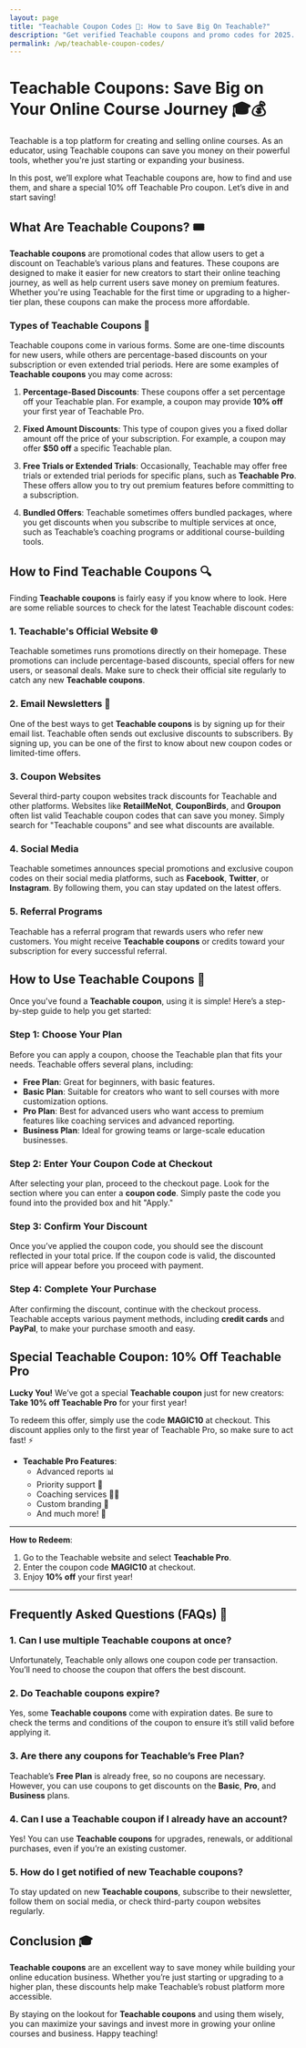 ```yaml
---
layout: page
title: "Teachable Coupon Codes 🚀: How to Save Big On Teachable?"
description: "Get verified Teachable coupons and promo codes for 2025. Unlock huge discounts on the best courses at Teachable!"
permalink: /wp/teachable-coupon-codes/
---
```


# Teachable Coupons: Save Big on Your Online Course Journey 🎓💰

Teachable is a top platform for creating and selling online courses. As an educator, using Teachable coupons can save you money on their powerful tools, whether you're just starting or expanding your business.

In this post, we’ll explore what Teachable coupons are, how to find and use them, and share a special 10% off Teachable Pro coupon. Let’s dive in and start saving! 

## What Are Teachable Coupons? 🎟️

**Teachable coupons** are promotional codes that allow users to get a discount on Teachable’s various plans and features. These coupons are designed to make it easier for new creators to start their online teaching journey, as well as help current users save money on premium features. Whether you're using Teachable for the first time or upgrading to a higher-tier plan, these coupons can make the process more affordable. 

### Types of Teachable Coupons 🔖

Teachable coupons come in various forms. Some are one-time discounts for new users, while others are percentage-based discounts on your subscription or even extended trial periods. Here are some examples of **Teachable coupons** you may come across:

1. **Percentage-Based Discounts**: These coupons offer a set percentage off your Teachable plan. For example, a coupon may provide **10% off** your first year of Teachable Pro. 

2. **Fixed Amount Discounts**: This type of coupon gives you a fixed dollar amount off the price of your subscription. For example, a coupon may offer **$50 off** a specific Teachable plan. 

3. **Free Trials or Extended Trials**: Occasionally, Teachable may offer free trials or extended trial periods for specific plans, such as **Teachable Pro**. These offers allow you to try out premium features before committing to a subscription. 

4. **Bundled Offers**: Teachable sometimes offers bundled packages, where you get discounts when you subscribe to multiple services at once, such as Teachable’s coaching programs or additional course-building tools. 

## How to Find Teachable Coupons 🔍

Finding **Teachable coupons** is fairly easy if you know where to look. Here are some reliable sources to check for the latest Teachable discount codes:

### 1. **Teachable's Official Website** 🌐
Teachable sometimes runs promotions directly on their homepage. These promotions can include percentage-based discounts, special offers for new users, or seasonal deals. Make sure to check their official site regularly to catch any new **Teachable coupons**.

### 2. **Email Newsletters** 📧
One of the best ways to get **Teachable coupons** is by signing up for their email list. Teachable often sends out exclusive discounts to subscribers. By signing up, you can be one of the first to know about new coupon codes or limited-time offers.

### 3. **Coupon Websites**
Several third-party coupon websites track discounts for Teachable and other platforms. Websites like **RetailMeNot**, **CouponBirds**, and **Groupon** often list valid Teachable coupon codes that can save you money. Simply search for "Teachable coupons" and see what discounts are available.

### 4. **Social Media**
Teachable sometimes announces special promotions and exclusive coupon codes on their social media platforms, such as **Facebook**, **Twitter**, or **Instagram**. By following them, you can stay updated on the latest offers.

### 5. **Referral Programs** 
Teachable has a referral program that rewards users who refer new customers. You might receive **Teachable coupons** or credits toward your subscription for every successful referral.

## How to Use Teachable Coupons 🛒

Once you've found a **Teachable coupon**, using it is simple! Here’s a step-by-step guide to help you get started:

### Step 1: Choose Your Plan 
Before you can apply a coupon, choose the Teachable plan that fits your needs. Teachable offers several plans, including:

- **Free Plan**: Great for beginners, with basic features.
- **Basic Plan**: Suitable for creators who want to sell courses with more customization options.
- **Pro Plan**: Best for advanced users who want access to premium features like coaching services and advanced reporting.
- **Business Plan**: Ideal for growing teams or large-scale education businesses.

### Step 2: Enter Your Coupon Code at Checkout 
After selecting your plan, proceed to the checkout page. Look for the section where you can enter a **coupon code**. Simply paste the code you found into the provided box and hit "Apply."

### Step 3: Confirm Your Discount 
Once you’ve applied the coupon code, you should see the discount reflected in your total price. If the coupon code is valid, the discounted price will appear before you proceed with payment.

### Step 4: Complete Your Purchase 
After confirming the discount, continue with the checkout process. Teachable accepts various payment methods, including **credit cards** and **PayPal**, to make your purchase smooth and easy.

## Special Teachable Coupon: **10% Off Teachable Pro** 

**Lucky You!** 
We’ve got a special **Teachable coupon** just for new creators:  
**Take 10% off Teachable Pro** for your first year! 

To redeem this offer, simply use the code **MAGIC10** at checkout. This discount applies only to the first year of Teachable Pro, so make sure to act fast! ⚡

- **Teachable Pro Features**: 
  - Advanced reports 📊
  - Priority support 🔧
  - Coaching services 🧑‍🏫
  - Custom branding 🎨
  - And much more! 🚀

---

**How to Redeem**:
1. Go to the Teachable website and select **Teachable Pro**. 
2. Enter the coupon code **MAGIC10** at checkout. 
3. Enjoy **10% off** your first year! 

---

## Frequently Asked Questions (FAQs) 🤔

### 1. **Can I use multiple Teachable coupons at once?**  
Unfortunately, Teachable only allows one coupon code per transaction. You’ll need to choose the coupon that offers the best discount. 

### 2. **Do Teachable coupons expire?**  
Yes, some **Teachable coupons** come with expiration dates. Be sure to check the terms and conditions of the coupon to ensure it’s still valid before applying it. 

### 3. **Are there any coupons for Teachable’s Free Plan?**  
Teachable’s **Free Plan** is already free, so no coupons are necessary. However, you can use coupons to get discounts on the **Basic**, **Pro**, and **Business** plans. 

### 4. **Can I use a Teachable coupon if I already have an account?**  
Yes! You can use **Teachable coupons** for upgrades, renewals, or additional purchases, even if you’re an existing customer. 

### 5. **How do I get notified of new Teachable coupons?**  
To stay updated on new **Teachable coupons**, subscribe to their newsletter, follow them on social media, or check third-party coupon websites regularly. 

## Conclusion 🎓

**Teachable coupons** are an excellent way to save money while building your online education business. Whether you’re just starting or upgrading to a higher plan, these discounts help make Teachable’s robust platform more accessible. 

By staying on the lookout for **Teachable coupons** and using them wisely, you can maximize your savings and invest more in growing your online courses and business. Happy teaching! 